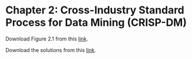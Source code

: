 # Chapter 2: Cross-Industry Standard Process for Data Mining (CRISP-DM)
Download Figure 2.1 from this [link](https://www.dropbox.com/s/jperaumx95ruhdo/Figure2_1.pdf?dl=1).

Download the solutions from this [link](https://www.dropbox.com/s/29xec73cs8eiadp/CaseStudy-Answers-ch2.pdf?dl=1).
